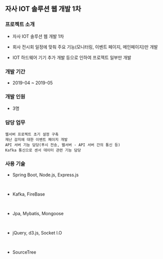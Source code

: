 ## 자사 IOT 솔루션 웹 개발 1차

### 프로젝트 소개 

- 자사 IOT 솔루션 웹 개발 1차

- 회사 전시회 일정에 맞춰 주요 기능(모니터링, 이벤트 페이지, 메인페이지)만 개발

- IOT 하드웨어 기기 추가 개발 등으로 인하여 프로젝트 일부만 개발

### 개발 기간
- 2019-04 ~ 2019-05

### 개발 인원
- 3명

### 담당 업무
```
웹서버 프로젝트 초기 설정 구축
재난 감지에 대한 이벤트 페이지 개발
API 서버 기능 담당(푸시 전송, 웹서버 - API 서버 간의 통신 등)
Kafka 통신으로 센서 데이터 관련 기능 담당
```

### 사용 기술
- Spring Boot, Node.js, Express.js
<br>

- Kafka, FireBase
<br>

- Jpa, Mybatis, Mongoose
<br>

- jQuery, d3.js, Socket I.O
<br>

- SourceTree

